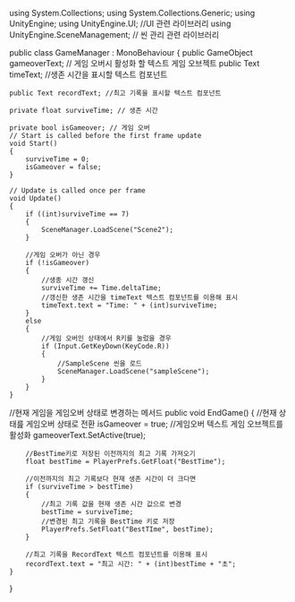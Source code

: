 using System.Collections;
using System.Collections.Generic;
using UnityEngine;
using UnityEngine.UI; //UI 관련 라이브러리
using UnityEngine.SceneManagement; // 씬 관리 관련 라이브러리

public class GameManager : MonoBehaviour
{
    public GameObject gameoverText; // 게임 오버시 활성화 할 텍스트 게임 오브젝트
    public Text timeText; //생존 시간을 표시할 텍스트 컴포넌트

    public Text recordText; //최고 기록을 표시할 텍스트 컴포넌트
 
    private float surviveTime; // 생존 시간

    private bool isGameover; // 게임 오버
    // Start is called before the first frame update
    void Start()
    {
        surviveTime = 0;
        isGameover = false;
    }

    // Update is called once per frame
    void Update()
    {
        if ((int)surviveTime == 7)
        {
            SceneManager.LoadScene("Scene2");
        }
        
        //게임 오버가 아닌 경우
        if (!isGameover)
        {
            //생종 시간 갱신
            surviveTime += Time.deltaTime;
            //갱신한 생존 시간을 timeText 텍스트 컴포넌트를 이용해 표시
            timeText.text = "Time: " + (int)surviveTime;
        }
        else
        {
            //게임 오버인 상태에서 R키를 눌렀을 경우
            if (Input.GetKeyDown(KeyCode.R))
            {
                //SampleScene 씬을 로드
                SceneManager.LoadScene("sampleScene");
            }
        }
    }

//현재 게임을 게임오버 상태로 변경하는 메서드
    public void EndGame()
    {
        //현재 상태릂 게임오버 상태로 전환
        isGameover = true;
        //게임오버 텍스트 게임 오브젝트를 활성화
        gameoverText.SetActive(true);
        
        //BestTime키로 저장된 이전까지의 최고 기록 가져오기
        float bestTime = PlayerPrefs.GetFloat("BestTime");
        
        //이전까지의 최고 기록보다 현재 생존 시간이 더 크다면
        if (surviveTime > bestTime)
        {
            //최고 기록 값을 현재 생존 시간 값으로 변경
            bestTime = surviveTime;
            //변경된 최고 기록을 BestTime 키로 저장
            PlayerPrefs.SetFloat("BestTIme", bestTime);
        }
        
        //최고 기록을 RecordText 텍스트 컴포넌트를 이용해 표시
        recordText.text = "최고 시간: " + (int)bestTime + "초";
    }
}
